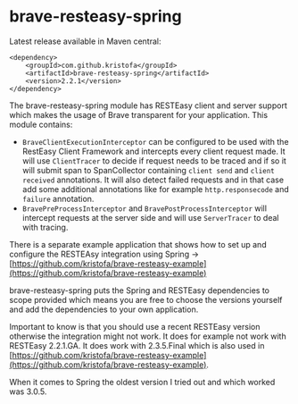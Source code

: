 # brave-resteasy-spring #

Latest release available in Maven central:

    <dependency>
        <groupId>com.github.kristofa</groupId>
        <artifactId>brave-resteasy-spring</artifactId>
        <version>2.2.1</version>
    </dependency>


The brave-resteasy-spring module has RESTEasy client and server support which makes the
usage of Brave transparent for your application. This module contains:

*   `BraveClientExecutionInterceptor` can be configured to be used with the RestEasy
Client Framework and intercepts every client request made.  It will use `ClientTracer` to
decide if request needs to be traced and if so it will submit span to SpanCollector containing
`client send` and `client received` annotations.  It will also detect failed requests and in that
case add some additional annotations like for example `http.responsecode` and `failure` annotation. 
*   `BravePreProcessInterceptor` and `BravePostProcessInterceptor` will intercept requests at the
server side and will use `ServerTracer` to deal with tracing.
  
There is a separate example application that shows how to set up and configure the
RESTEAsy integration using Spring -> [https://github.com/kristofa/brave-resteasy-example](https://github.com/kristofa/brave-resteasy-example)

brave-resteasy-spring puts the Spring and RESTEasy dependencies to scope provided which means you are free to choose the
versions yourself and add the dependencies to your own application. 

Important to know is that you should use a recent RESTEasy version otherwise
the integration might not work. It does for example not work with RESTEasy 2.2.1.GA. 
It does work with 2.3.5.Final which is also used in 
[https://github.com/kristofa/brave-resteasy-example](https://github.com/kristofa/brave-resteasy-example). 

When it comes to Spring the oldest version I tried out and which worked was 3.0.5. 
